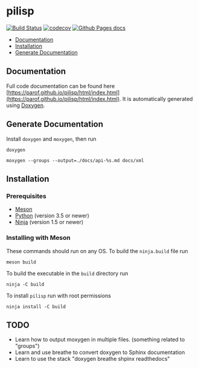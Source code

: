 # pilisp #


[![Build Status](https://travis-ci.com/parof/pilisp.svg?token=tdfVkJVdJvEzUpskJRQE&branch=master)](https://travis-ci.com/parof/pilisp) [![codecov](https://codecov.io/gh/parof/pilisp/branch/master/graph/badge.svg)](https://codecov.io/gh/parof/pilisp) [![Github Pages docs](https://img.shields.io/badge/docs-ghpages-blue.svg)](https://parof.github.io/pilisp/)

* [Documentation](#documentation)
* [Installation](#installation)
* [Generate Documentation](#generatedocumentation)

## Documentation ##
Full code documentation can be found here [https://parof.github.io/pilisp/html/index.html](https://parof.github.io/pilisp/html/index.html). It is automatically generated using [Doxygen](http://www.stack.nl/~dimitri/doxygen/).

## Generate Documentation ##

Install `doxygen` and `moxygen`, then run 
```
doxygen 
```

```
moxygen --groups --output=./docs/api-%s.md docs/xml
```

## Installation ##

### Prerequisites ###

* [Meson](http://mesonbuild.com/)
* [Python](https://www.python.org/) (version 3.5 or newer)
* [Ninja](https://ninja-build.org/) (version 1.5 or newer)

### Installing with Meson ###

These commands should run on any OS. To build the `ninja.build` file run

```
meson build
```

To build the executable in the `build` directory run
```
ninja -C build
```

To install `pilisp` run with root permissions
```
ninja install -C build
```

## TODO ##

* Learn how to output moxygen in multiple files. (something related to "groups")
* Learn and use breathe to convert doxygen to Sphinx documentation
* Learn to use the stack "doxygen breathe shpinx readthedocs"
